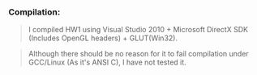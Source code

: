 ### Compilation:
	
> I compiled HW1 using Visual Studio 2010 + 
> Microsoft DirectX SDK (Includes OpenGL headers) + GLUT(Win32).
	
> Although there should be no reason for it to fail
> compilation under GCC/Linux (As it's ANSI C), I have not 
> tested it.


